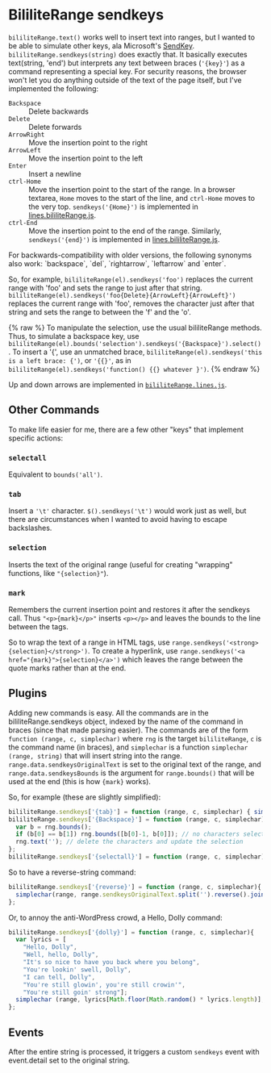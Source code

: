 # BililiteRange sendkeys

`bililiteRange.text()` works well to insert text into ranges, but I wanted to be able to 
simulate other keys, ala Microsoft's [SendKey](https://docs.microsoft.com/en-us/dotnet/api/system.windows.forms.sendkeys?view=netcore-3.1).
`bililiteRange.sendkeys(string)` does exactly that. It basically executes text(string, 'end')
but interprets any text between braces (`'{key}'`) as a command representing a special key.
For security reasons, the browser won't let you do anything outside of the text of the page itself,
but I've implemented the following:

<dl>
<dt><code>Backspace</code></dt>
<dd>Delete backwards</dd>
<dt><code>Delete</code></dt>
<dd>Delete forwards</dd>
<dt><code>ArrowRight</code></dt>
<dd>Move the insertion point to the right</dd>
<dt><code>ArrowLeft</code></dt>
<dd>Move the insertion point to the left</dd>
<dt><code>Enter</code></dt>
<dd>Insert a newline</dd>
<dt><code>ctrl-Home</code></dt>
<dd>Move the insertion point to the start of the range. In a browser textarea, <code>Home</code> moves to the start of the line,
and <code>ctrl-Home</code> moves to the very top. <code>sendkeys('{Home}')</code> is implemented in 
<a href=lines.md>lines.bililiteRange.js</a>.</dd>
<dt><code>ctrl-End</code></dt>
<dd>Move the insertion point to the end of the range. Similarly, <code>sendkeys('{end}')</code> is implemented in
<a href=lines.md>lines.bililiteRange.js</a>.</dd>
</dl>
For backwards-compatibility with older versions, the following synonyms also work: `backspace`, `del`, `rightarrow`, `leftarrow` and `enter`.

So, for example, `bililiteRange(el).sendkeys('foo')` replaces the current range with 'foo' and sets the range to just 
after that string. `bililiteRange(el).sendkeys('foo{Delete}{ArrowLeft}{ArrowLeft}')` replaces the current range with 'foo', 
removes the character just after that string and sets the range to between the 'f' and the 'o'.

{% raw %}
To manipulate the selection, use the usual bililiteRange methods. Thus, to simulate a backspace key, 
use `bililiteRange(el).bounds('selection').sendkeys('{Backspace}').select()`.
To insert a '{', use an unmatched brace, `bililiteRange(el).sendkeys('this is a left brace: {')`, or `'{{}'`, 
as in `bililiteRange(el).sendkeys('function() {{} whatever }')`.
{% endraw %}

Up and down arrows are implemented in [`bililiteRange.lines.js`](lines.md).

## Other Commands

To make life easier for me, there are a few other "keys" that implement specific actions:

### `selectall`

Equivalent to `bounds('all')`.

### `tab`

Insert a `'\t'` character. `$().sendkeys('\t')` would work just as well, 
but there are circumstances when I wanted to avoid having to escape backslashes.

### `selection`

Inserts the text of the original range (useful for creating "wrapping" functions, like `"{selection}"`).

### `mark`

Remembers the current insertion point and restores it after the sendkeys call. 
Thus `"<p>{mark}</p>"` inserts `<p></p>` and leaves the bounds to the line between the tags.

So to wrap the text of a range in HTML tags, use `range.sendkeys('<strong>{selection}</strong>')`. 
To create a hyperlink, use `range.sendkeys('<a href="{mark}">{selection}</a>')` which leaves the range between the 
quote marks rather than at the end.

## Plugins

Adding new commands is easy. All the commands are in the bililiteRange.sendkeys object, 
indexed by the name of the command in braces (since that made parsing easier). 
The commands are of the form `function (range, c, simplechar)` where `rng` is the target `bililiteRange`, `c` is the command name 
(in braces), and `simplechar` is a function `simplechar (range, string)` that will insert string into the range. 
`range.data.sendkeysOriginalText` is set to the original text of the range, 
and `range.data.sendkeysBounds` is the argument for `range.bounds()` that will be used at the end (this is how `{mark}` works).

So, for example (these are slightly simplified):

```js
bililiteRange.sendkeys['{tab}'] = function (range, c, simplechar) { simplechar(rng, '\t') };
bililiteRange.sendkeys['{Backspace}'] = function (range, c, simplechar){
  var b = rng.bounds();
  if (b[0] == b[1]) rng.bounds([b[0]-1, b[0]]); // no characters selected; it's just an insertion point. Remove the previous character
  rng.text(''); // delete the characters and update the selection
};
bililiteRange.sendkeys['{selectall}'] = function (range, c, simplechar) { rng.bounds('all') };
```

So to have a reverse-string command:

```js
bililiteRange.sendkeys['{reverse}'] = function (range, c, simplechar){
  simplechar(range, range.sendkeysOriginalText.split('').reverse().join(''));
};
```

Or, to annoy the anti-WordPress crowd, a Hello, Dolly command:

```js
bililiteRange.sendkeys['{dolly}'] = function (range, c, simplechar){
  var lyrics = [
    "Hello, Dolly",
    "Well, hello, Dolly",
    "It's so nice to have you back where you belong",
    "You're lookin' swell, Dolly",
    "I can tell, Dolly",
    "You're still glowin', you're still crowin'",
    "You're still goin' strong"];
  simplechar (range, lyrics[Math.floor(Math.random() * lyrics.length)];
};
```

## Events

After the entire string is processed, it triggers a custom `sendkeys` event with event.detail set to the original string.

